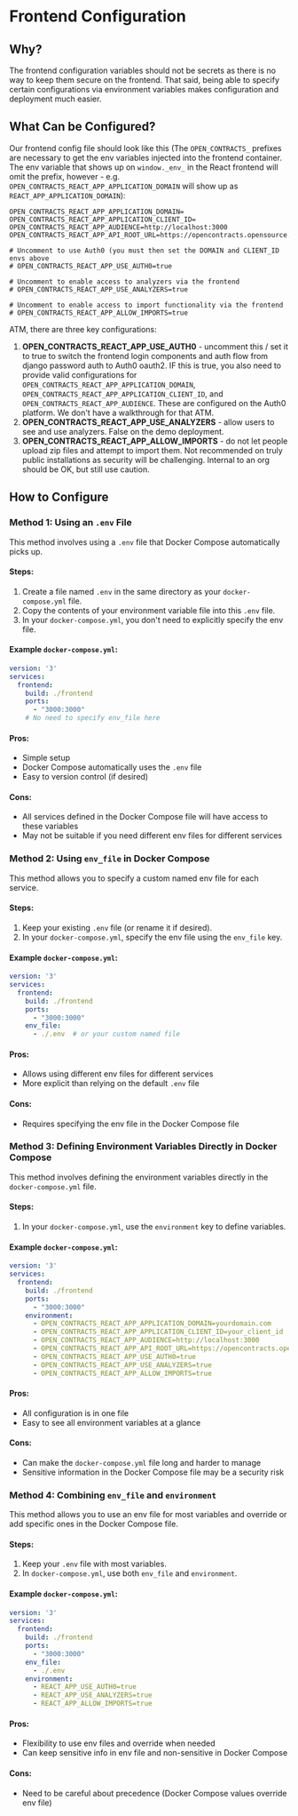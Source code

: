 # Frontend Configuration

## Why?

The frontend configuration variables should not be secrets as there is no way to keep them secure on the frontend. That
said, being able to specify certain configurations via environment variables makes configuration and deployment much
easier.

## What Can be Configured?

Our frontend config file should look like this (The `OPEN_CONTRACTS_` prefixes are necessary to get the env variables
injected into the frontend container. The env variable that shows up on `window._env_` in the React frontend will omit
the prefix, however - e.g. `OPEN_CONTRACTS_REACT_APP_APPLICATION_DOMAIN` will show up as `REACT_APP_APPLICATION_DOMAIN`):

```
OPEN_CONTRACTS_REACT_APP_APPLICATION_DOMAIN=
OPEN_CONTRACTS_REACT_APP_APPLICATION_CLIENT_ID=
OPEN_CONTRACTS_REACT_APP_AUDIENCE=http://localhost:3000
OPEN_CONTRACTS_REACT_APP_API_ROOT_URL=https://opencontracts.opensource.legal

# Uncomment to use Auth0 (you must then set the DOMAIN and CLIENT_ID envs above
# OPEN_CONTRACTS_REACT_APP_USE_AUTH0=true

# Uncomment to enable access to analyzers via the frontend
# OPEN_CONTRACTS_REACT_APP_USE_ANALYZERS=true

# Uncomment to enable access to import functionality via the frontend
# OPEN_CONTRACTS_REACT_APP_ALLOW_IMPORTS=true
```

ATM, there are three key configurations:
1. **OPEN_CONTRACTS_REACT_APP_USE_AUTH0** - uncomment this / set it to true to switch the frontend login components and 
   auth flow from django password auth to Auth0 oauth2. IF this is true, you also need to provide valid configurations 
   for `OPEN_CONTRACTS_REACT_APP_APPLICATION_DOMAIN`, `OPEN_CONTRACTS_REACT_APP_APPLICATION_CLIENT_ID`, and 
   `OPEN_CONTRACTS_REACT_APP_AUDIENCE`. These are configured
   on the Auth0 platform. We don't have a walkthrough for that ATM.
2. **OPEN_CONTRACTS_REACT_APP_USE_ANALYZERS** - allow users to see and use analyzers. False on the demo deployment.
3. **OPEN_CONTRACTS_REACT_APP_ALLOW_IMPORTS** - do not let people upload zip files and attempt to import them. Not 
   recommended on truly public installations as security will be challenging. Internal to an org should be OK, but 
   still use caution.

## How to Configure

### Method 1: Using an `.env` File

This method involves using a `.env` file that Docker Compose automatically picks up.

#### Steps:
1. Create a file named `.env` in the same directory as your `docker-compose.yml` file.
2. Copy the contents of your environment variable file into this `.env` file.
3. In your `docker-compose.yml`, you don't need to explicitly specify the env file.

#### Example `docker-compose.yml`:
```yaml
version: '3'
services:
  frontend:
    build: ./frontend
    ports:
      - "3000:3000"
    # No need to specify env_file here
```

#### Pros:
- Simple setup
- Docker Compose automatically uses the `.env` file
- Easy to version control (if desired)

#### Cons:
- All services defined in the Docker Compose file will have access to these variables
- May not be suitable if you need different env files for different services

### Method 2: Using `env_file` in Docker Compose

This method allows you to specify a custom named env file for each service.

#### Steps:
1. Keep your existing `.env` file (or rename it if desired).
2. In your `docker-compose.yml`, specify the env file using the `env_file` key.

#### Example `docker-compose.yml`:
```yaml
version: '3'
services:
  frontend:
    build: ./frontend
    ports:
      - "3000:3000"
    env_file:
      - ./.env  # or your custom named file
```

#### Pros:
- Allows using different env files for different services
- More explicit than relying on the default `.env` file

#### Cons:
- Requires specifying the env file in the Docker Compose file

### Method 3: Defining Environment Variables Directly in Docker Compose

This method involves defining the environment variables directly in the `docker-compose.yml` file.

#### Steps:
1. In your `docker-compose.yml`, use the `environment` key to define variables.

#### Example `docker-compose.yml`:
```yaml
version: '3'
services:
  frontend:
    build: ./frontend
    ports:
      - "3000:3000"
    environment:
      - OPEN_CONTRACTS_REACT_APP_APPLICATION_DOMAIN=yourdomain.com
      - OPEN_CONTRACTS_REACT_APP_APPLICATION_CLIENT_ID=your_client_id
      - OPEN_CONTRACTS_REACT_APP_AUDIENCE=http://localhost:3000
      - OPEN_CONTRACTS_REACT_APP_API_ROOT_URL=https://opencontracts.opensource.legal
      - OPEN_CONTRACTS_REACT_APP_USE_AUTH0=true
      - OPEN_CONTRACTS_REACT_APP_USE_ANALYZERS=true
      - OPEN_CONTRACTS_REACT_APP_ALLOW_IMPORTS=true
```

#### Pros:
- All configuration is in one file
- Easy to see all environment variables at a glance

#### Cons:
- Can make the `docker-compose.yml` file long and harder to manage
- Sensitive information in the Docker Compose file may be a security risk

### Method 4: Combining `env_file` and `environment`

This method allows you to use an env file for most variables and override or add specific ones in the Docker Compose file.

#### Steps:
1. Keep your `.env` file with most variables.
2. In `docker-compose.yml`, use both `env_file` and `environment`.

#### Example `docker-compose.yml`:
```yaml
version: '3'
services:
  frontend:
    build: ./frontend
    ports:
      - "3000:3000"
    env_file:
      - ./.env
    environment:
      - REACT_APP_USE_AUTH0=true
      - REACT_APP_USE_ANALYZERS=true
      - REACT_APP_ALLOW_IMPORTS=true
```

#### Pros:
- Flexibility to use env files and override when needed
- Can keep sensitive info in env file and non-sensitive in Docker Compose

#### Cons:
- Need to be careful about precedence (Docker Compose values override env file)
